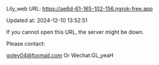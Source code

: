 Lily_web URL: https://ae6d-61-165-102-156.ngrok-free.app

Updated at: 2024-12-10 13:52:51

If you cannot open this URL, the server might be down.

Please contact: 

goley04@foxmail.com Or Wechat:GL_yeaH